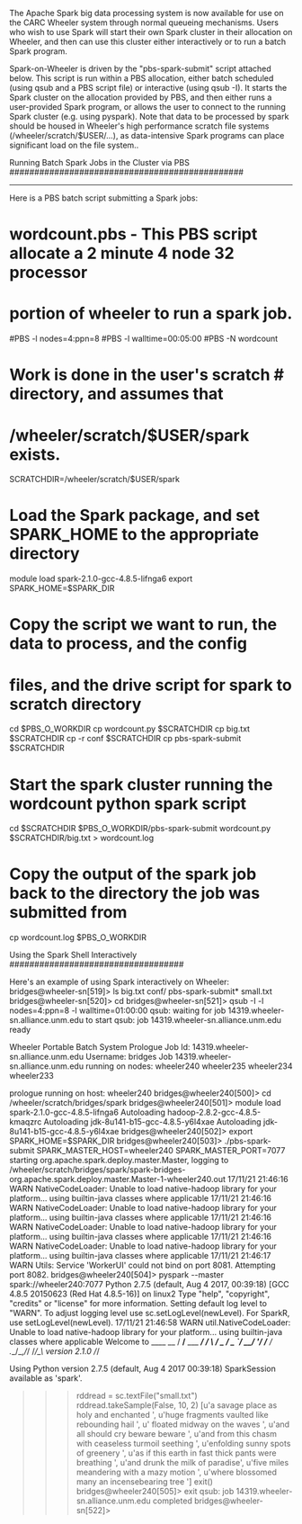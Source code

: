 The Apache Spark big data processing system is now available for use on the CARC Wheeler system
through normal queueing mechanisms. Users who wish to use Spark will start their own Spark 
cluster in their allocation on Wheeler, and then can use this cluster either interactively
or to run a batch Spark program. 

Spark-on-Wheeler is driven by the "pbs-spark-submit" script attached below. This script is run
within a PBS allocation, either batch scheduled (using qsub and a PBS script file)
or interactive (using qsub -I). It starts the Spark cluster on the allocation provided
by PBS, and then either runs a user-provided Spark program, or allows the user to connect
to the running Spark cluster (e.g. using pyspark). Note that data to be processed by spark 
should be housed in Wheeler's high performance scratch file systems (/wheeler/scratch/$USER/...),
as data-intensive Spark programs can place significant load on the file system..




Running Batch Spark Jobs in the Cluster via PBS
###############################################


****
Here is a PBS batch script submitting a Spark jobs:
# wordcount.pbs - This PBS script allocate a 2 minute 4 node 32 processor
# portion of wheeler to run a spark job. 
#PBS -l nodes=4:ppn=8
#PBS -l walltime=00:05:00
#PBS -N wordcount

# Work is done in the user's scratch # directory, and assumes that 
# /wheeler/scratch/$USER/spark exists.
SCRATCHDIR=/wheeler/scratch/$USER/spark

# Load the Spark package, and set SPARK_HOME to the appropriate directory
module load spark-2.1.0-gcc-4.8.5-lifnga6
export SPARK_HOME=$SPARK_DIR

# Copy the script we want to run, the data to process, and the config
# files, and the drive script  for spark to scratch directory 
cd $PBS_O_WORKDIR
cp wordcount.py $SCRATCHDIR
cp big.txt $SCRATCHDIR
cp -r conf $SCRATCHDIR
cp pbs-spark-submit $SCRATCHDIR

# Start the spark cluster running the wordcount python spark script
cd $SCRATCHDIR
$PBS_O_WORKDIR/pbs-spark-submit wordcount.py $SCRATCHDIR/big.txt > wordcount.log

# Copy the output of the spark job back to the directory the job was submitted from
cp wordcount.log $PBS_O_WORKDIR



Using the Spark Shell Interactively
###################################

Here's an example of using Spark interactively on Wheeler:
bridges@wheeler-sn[519]> ls
big.txt  conf/	pbs-spark-submit*  small.txt
bridges@wheeler-sn[520]> cd
bridges@wheeler-sn[521]> qsub -I -l nodes=4:ppn=8 -l walltime=01:00:00
qsub: waiting for job 14319.wheeler-sn.alliance.unm.edu to start
qsub: job 14319.wheeler-sn.alliance.unm.edu ready

Wheeler Portable Batch System Prologue
Job Id: 14319.wheeler-sn.alliance.unm.edu
Username: bridges
Job 14319.wheeler-sn.alliance.unm.edu running on nodes:
wheeler240 wheeler235 wheeler234 wheeler233

prologue running on host: wheeler240
bridges@wheeler240[500]> cd /wheeler/scratch/bridges/spark
bridges@wheeler240[501]> module load spark-2.1.0-gcc-4.8.5-lifnga6
Autoloading hadoop-2.8.2-gcc-4.8.5-kmaqzrc
Autoloading jdk-8u141-b15-gcc-4.8.5-y6l4xae
Autoloading jdk-8u141-b15-gcc-4.8.5-y6l4xae
bridges@wheeler240[502]> export SPARK_HOME=$SPARK_DIR
bridges@wheeler240[503]> ./pbs-spark-submit
SPARK_MASTER_HOST=wheeler240
SPARK_MASTER_PORT=7077
starting org.apache.spark.deploy.master.Master, logging to /wheeler/scratch/bridges/spark/spark-bridges-org.apache.spark.deploy.master.Master-1-wheeler240.out
17/11/21 21:46:16 WARN NativeCodeLoader: Unable to load native-hadoop library for your platform... using builtin-java classes where applicable
17/11/21 21:46:16 WARN NativeCodeLoader: Unable to load native-hadoop library for your platform... using builtin-java classes where applicable
17/11/21 21:46:16 WARN NativeCodeLoader: Unable to load native-hadoop library for your platform... using builtin-java classes where applicable
17/11/21 21:46:16 WARN NativeCodeLoader: Unable to load native-hadoop library for your platform... using builtin-java classes where applicable
17/11/21 21:46:17 WARN Utils: Service 'WorkerUI' could not bind on port 8081. Attempting port 8082.
bridges@wheeler240[504]> pyspark --master spark://wheeler240:7077
Python 2.7.5 (default, Aug  4 2017, 00:39:18)
[GCC 4.8.5 20150623 (Red Hat 4.8.5-16)] on linux2
Type "help", "copyright", "credits" or "license" for more information.
Setting default log level to "WARN".
To adjust logging level use sc.setLogLevel(newLevel). For SparkR, use setLogLevel(newLevel).
17/11/21 21:46:58 WARN util.NativeCodeLoader: Unable to load native-hadoop library for your platform... using builtin-java classes where applicable
Welcome to
      ____              __
     / __/__  ___ _____/ /__
    _\ \/ _ \/ _ `/ __/  '_/
   /__ / .__/\_,_/_/ /_/\_\   version 2.1.0
      /_/

Using Python version 2.7.5 (default, Aug  4 2017 00:39:18)
SparkSession available as 'spark'.
>>> rddread = sc.textFile("small.txt")
>>> rddread.takeSample(False, 10, 2)
[u'a savage place as holy and enchanted ', u'huge fragments vaulted like rebounding hail ', u'   floated midway on the waves ', u'and all should cry beware beware ', u'and from this chasm with ceaseless turmoil seething ', u'enfolding sunny spots of greenery ', u'as if this earth in fast thick pants were breathing ', u'and drunk the milk of paradise', u'five miles meandering with a mazy motion ', u'where blossomed many an incensebearing tree ']
>>> exit()
bridges@wheeler240[505]> exit
qsub: job 14319.wheeler-sn.alliance.unm.edu completed
bridges@wheeler-sn[522]>
